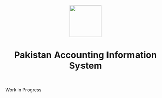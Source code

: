 <p align="center">
    <a href="https://github.com/yiisoft" target="_blank">
        <img src="https://avatars0.githubusercontent.com/u/993323" height="100px">
    </a>
        <h1 align="center">Pakistan Accounting Information System</h1>
    <br>
</p>

Work in Progress
